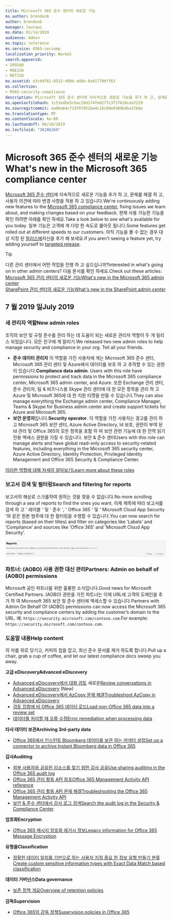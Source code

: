 ```yaml
---
title: Microsoft 365 준수 센터의 새로운 기능
ms.author: brendonb
author: brendonb
manager: laurawi
ms.date: 01/14/2019
audience: Admin
ms.topic: reference
ms.service: O365-seccomp
localization_priority: Normal
search.appverid:
- SPO160
- MOE150
- MET150
ms.assetid: e3c6df61-8513-499d-ad8e-8a91770bff63
ms.collection:
- M365-security-compliance
description: Microsoft 365 준수 센터에 지속적으로 새로운 기능을 추가 하 고, 문제를 해결 하 고, 사용자 의견에 따라 변경 사항을 적용 하 고 있습니다. 이번 달에 제공 된 내용을 확인 합니다.
ms.openlocfilehash: 1c51edbe5c6ac29d174fe0277c3f17628cdaf229
ms.sourcegitcommit: ea86a64cf19f07952be4c16c89e0389b4ba3768e
ms.translationtype: MT
ms.contentlocale: ko-KR
ms.lasthandoff: 08/10/2019
ms.locfileid: "36286269"
---
```

# <a name="whats-new-in-the-microsoft-365-compliance-center"></a><span data-ttu-id="0e806-104">Microsoft 365 준수 센터의 새로운 기능</span><span class="sxs-lookup"><span data-stu-id="0e806-104">What's new in the Microsoft 365 compliance center</span></span>

<span data-ttu-id="0e806-105">[Microsoft 365 준수 센터](microsoft-365-compliance-center.md)에 지속적으로 새로운 기능을 추가 하 고, 문제를 해결 하 고, 사용자 의견에 따라 변경 사항을 적용 하 고 있습니다.</span><span class="sxs-lookup"><span data-stu-id="0e806-105">We're continuously adding new features to the [Microsoft 365 compliance center](microsoft-365-compliance-center.md), fixing issues we learn about, and making changes based on your feedback.</span></span> <span data-ttu-id="0e806-106">현재 사용 가능한 기능을 확인 하려면 아래를 확인 하세요.</span><span class="sxs-lookup"><span data-stu-id="0e806-106">Take a look below to see what's available for you today.</span></span> <span data-ttu-id="0e806-107">일부 기능은 고객에 게 다양 한 속도로 롤아웃 됩니다.</span><span class="sxs-lookup"><span data-stu-id="0e806-107">Some features get rolled out at different speeds to our customers.</span></span> <span data-ttu-id="0e806-108">아직 기능을 볼 수 없는 경우 대상 지정 된 [릴리스에](https://docs.microsoft.com/office365/admin/manage/release-options-in-office-365)자신을 추가 해 보세요.</span><span class="sxs-lookup"><span data-stu-id="0e806-108">If you aren't seeing a feature yet, try adding yourself to [targeted release](https://docs.microsoft.com/office365/admin/manage/release-options-in-office-365).</span></span>

> [!TIP]
> <span data-ttu-id="0e806-109">다른 관리 센터에서 어떤 작업을 진행 하 고 싶으십니까?</span><span class="sxs-lookup"><span data-stu-id="0e806-109">Interested in what's going on in other admin centers?</span></span> <span data-ttu-id="0e806-110">다음 문서를 확인 하세요.</span><span class="sxs-lookup"><span data-stu-id="0e806-110">Check out these articles:</span></span><br>[<span data-ttu-id="0e806-111">Microsoft 365 관리 센터의 새로운 기능</span><span class="sxs-lookup"><span data-stu-id="0e806-111">What's new in the Microsoft 365 admin center</span></span>](https://docs.microsoft.com/office365/admin/whats-new-in-preview?view=o365-worldwide)<br>[<span data-ttu-id="0e806-112">SharePoint 관리 센터의 새로운 기능</span><span class="sxs-lookup"><span data-stu-id="0e806-112">What's new in the SharePoint admin center</span></span>](https://docs.microsoft.com/sharepoint/what-s-new-in-admin-center)

## <a name="july-2019"></a><span data-ttu-id="0e806-113">7 월 2019 일</span><span class="sxs-lookup"><span data-stu-id="0e806-113">July 2019</span></span>

### <a name="new-admin-roles"></a><span data-ttu-id="0e806-114">새 관리자 역할</span><span class="sxs-lookup"><span data-stu-id="0e806-114">New admin roles</span></span>

<span data-ttu-id="0e806-115">조직의 보안 및 규정 준수를 관리 하는 데 도움이 되는 새로운 관리자 역할이 두 개 릴리스 되었습니다. 모든 친구에 게 알리기.</span><span class="sxs-lookup"><span data-stu-id="0e806-115">We released two new admin roles to help manage security and compliance in your org. Tell all your friends.</span></span>

- <span data-ttu-id="0e806-116">**준수 데이터 관리자** 이 역할을 가진 사용자에 게는 Microsoft 365 준수 센터, Microsoft 365 관리 센터 및 Azure에서 데이터를 보호 하 고 추적할 수 있는 권한이 있습니다.</span><span class="sxs-lookup"><span data-stu-id="0e806-116">**Compliance data admin**. Users with this role have permissions to protect and track data in the Microsoft 365 compliance center, Microsoft 365 admin center, and Azure.</span></span> <span data-ttu-id="0e806-117">또한 Exchange 관리 센터, 준수 관리자, 팀 & 비즈니스용 Skype 관리 센터에 대 한 모든 항목을 관리 하 고 Azure 및 Microsoft 365에 대 한 지원 티켓을 만들 수 있습니다.</span><span class="sxs-lookup"><span data-stu-id="0e806-117">They can also manage everything the Exchange admin center, Compliance Manager, Teams & Skype for Business admin center and create support tickets for Azure and Microsoft 365.</span></span>
- <span data-ttu-id="0e806-118">**보안 운영자**입니다.</span><span class="sxs-lookup"><span data-stu-id="0e806-118">**Security operator**.</span></span> <span data-ttu-id="0e806-119">이 역할을 가진 사용자는 경고를 관리 하 고 Microsoft 365 보안 센터, Azure Active Directory, Id 보호, 권한이 부여 된 Id 관리 및 Office 365의 모든 항목을 포함 하 여 보안 관련 기능에 대 한 전역 읽기 전용 액세스 권한을 가질 수 있습니다. 보안 & 준수 센터</span><span class="sxs-lookup"><span data-stu-id="0e806-119">Users with this role can manage alerts and have global read-only access to security-related features, including everything in the Microsoft 365 security center, Azure Active Directory, Identity Protection, Privileged Identity Management and Office 365 Security & Compliance Center.</span></span>

[<span data-ttu-id="0e806-120">이러한 역할에 대해 자세히 알아보기</span><span class="sxs-lookup"><span data-stu-id="0e806-120">Learn more about these roles</span></span>](https://docs.microsoft.com/office365/securitycompliance/permissions-microsoft-365-compliance-security)

### <a name="search-and-filtering-for-reports"></a><span data-ttu-id="0e806-121">보고서 검색 및 필터링</span><span class="sxs-lookup"><span data-stu-id="0e806-121">Search and filtering for reports</span></span>

<span data-ttu-id="0e806-122">보고서의 해상로 스크롤하여 원하는 것을 찾을 수 없습니다.</span><span class="sxs-lookup"><span data-stu-id="0e806-122">No more scrolling through a sea of reports to find the ones you want.</span></span> <span data-ttu-id="0e806-123">이제 제목에 따라 보고서를 검색 하 고 ' 레이블 ' 및 ' 준수 ', ' Office 365 ' 및 ' Microsoft Cloud App Security '와 같은 원본 범주에 대 한 필터링을 수행할 수 있습니다.</span><span class="sxs-lookup"><span data-stu-id="0e806-123">You can now search for reports (based on their titles) and filter on categories like ‘Labels’ and ‘Compliance’ and sources like ‘Office 365’ and 'Microsoft Cloud App Security’.</span></span>

![필터가 적용 된 보고서의 검색 및 필터 단추 화면 캡처](media/mcc_report_filtering.png)

### <a name="partners-admin-on-behalf-of-aobo-permissions"></a><span data-ttu-id="0e806-125">파트너: (AOBO) 사용 권한 대신 관리</span><span class="sxs-lookup"><span data-stu-id="0e806-125">Partners: Admin on behalf of (AOBO) permissions</span></span>

<span data-ttu-id="0e806-126">Microsoft 공인 파트너를 위한 훌륭한 소식입니다.</span><span class="sxs-lookup"><span data-stu-id="0e806-126">Good news for Microsoft Certified Partners.</span></span> <span data-ttu-id="0e806-127">(AOBO) 권한을 가진 파트너는 이제 URL에 고객의 도메인을 추가 하 여 Microsoft 365 보안 및 준수 센터에 액세스할 수 있습니다.</span><span class="sxs-lookup"><span data-stu-id="0e806-127">Partners with Admin On Behalf Of (AOBO) permissions can now access the Microsoft 365 security and compliance centers by adding the customer’s domain to the URL.</span></span> <span data-ttu-id="0e806-128">예: `https://security.microsoft.com/contoso.com`.</span><span class="sxs-lookup"><span data-stu-id="0e806-128">For example: `https://security.microsoft.com/contoso.com`.</span></span>

### <a name="help-content"></a><span data-ttu-id="0e806-129">도움말 내용</span><span class="sxs-lookup"><span data-stu-id="0e806-129">Help content</span></span>

<span data-ttu-id="0e806-130">의 자를 위로 당기고, 커피의 컵을 잡고, 최신 준수 문서를 제거 하도록 합니다.</span><span class="sxs-lookup"><span data-stu-id="0e806-130">Pull up a chair, grab a cup of coffee, and let our latest compliance docs sweep you away.</span></span>

<span data-ttu-id="0e806-131">**고급 eDiscovery**</span><span class="sxs-lookup"><span data-stu-id="0e806-131">**Advanced eDiscovery**</span></span>
- <span data-ttu-id="0e806-132">[Advanced eDiscovery에서 대화 검토](compliance20/conversation-review-sets.md) 새로운</span><span class="sxs-lookup"><span data-stu-id="0e806-132">[Review conversations in Advanced eDiscovery](compliance20/conversation-review-sets.md) (New)</span></span>
- [<span data-ttu-id="0e806-133">Advanced eDiscovery에서 AzCopy 문제 해결</span><span class="sxs-lookup"><span data-stu-id="0e806-133">Troubleshoot AzCopy in Advanced eDiscovery</span></span>](compliance20/troubleshooting-azcopy.md)
- [<span data-ttu-id="0e806-134">검토 집합에 비 Office 365 데이터 로드</span><span class="sxs-lookup"><span data-stu-id="0e806-134">Load non-Office 365 data into a review set</span></span>](compliance20/load-non-office365-data.md)
- [<span data-ttu-id="0e806-135">데이터를 처리할 때 오류 수정</span><span class="sxs-lookup"><span data-stu-id="0e806-135">Error remediation when processing data</span></span>](compliance20/error-remediation.md)

<span data-ttu-id="0e806-136">**타사 데이터 보관**</span><span class="sxs-lookup"><span data-stu-id="0e806-136">**Archiving 3rd-party data**</span></span>
- [<span data-ttu-id="0e806-137">Office 365에서 인스턴트 Bloomberg 데이터를 보관 하는 커넥터 설정</span><span class="sxs-lookup"><span data-stu-id="0e806-137">Set up a connector to archive Instant Bloomberg data in Office 365</span></span>](archive-instant-bloomberg-data.md)

<span data-ttu-id="0e806-138">**감사**</span><span class="sxs-lookup"><span data-stu-id="0e806-138">**Auditing**</span></span>
- [<span data-ttu-id="0e806-139">외부 사용자와 공유된 리소스를 찾기 위한 감사 공유</span><span class="sxs-lookup"><span data-stu-id="0e806-139">Use sharing auditing in the Office 365 audit log</span></span>](use-sharing-auditing.md)
- [<span data-ttu-id="0e806-140">Office 365 관리 활동 API 참조</span><span class="sxs-lookup"><span data-stu-id="0e806-140">Office 365 Management Activity API reference</span></span>](https://docs.microsoft.com/office/office-365-management-api/office-365-management-activity-api-reference)
- [<span data-ttu-id="0e806-141">Office 365 관리 활동 API 문제 해결</span><span class="sxs-lookup"><span data-stu-id="0e806-141">Troubleshooting the Office 365 Management Activity API</span></span>](https://docs.microsoft.com/office/office-365-management-api/troubleshooting-the-office-365-management-activity-api)
- [<span data-ttu-id="0e806-142">보안 & 준수 센터에서 감사 로그 검색</span><span class="sxs-lookup"><span data-stu-id="0e806-142">Search the audit log in the Security & Compliance Center</span></span>](search-the-audit-log-in-security-and-compliance.md)

<span data-ttu-id="0e806-143">**암호화**</span><span class="sxs-lookup"><span data-stu-id="0e806-143">**Encryption**</span></span>
- [<span data-ttu-id="0e806-144">Office 365 메시지 암호화 레거시 정보</span><span class="sxs-lookup"><span data-stu-id="0e806-144">Legacy information for Office 365 Message Encryption</span></span>](legacy-information-for-message-encryption.md)

<span data-ttu-id="0e806-145">**유형을**</span><span class="sxs-lookup"><span data-stu-id="0e806-145">**Classification**</span></span>
- [<span data-ttu-id="0e806-146">정확한 데이터 일치를 기반으로 하는 사용자 지정 중요 한 정보 유형 만들기 분류</span><span class="sxs-lookup"><span data-stu-id="0e806-146">Create custom sensitive information types with Exact Data Match based classification</span></span>](create-custom-sensitive-information-types-with-exact-data-match-based-classification.md)

<span data-ttu-id="0e806-147">**데이터 거버넌스**</span><span class="sxs-lookup"><span data-stu-id="0e806-147">**Data governance**</span></span>
- [<span data-ttu-id="0e806-148">보존 정책 개요</span><span class="sxs-lookup"><span data-stu-id="0e806-148">Overview of retention policies</span></span>](retention-policies.md)

<span data-ttu-id="0e806-149">**감독**</span><span class="sxs-lookup"><span data-stu-id="0e806-149">**Supervision**</span></span>
- [<span data-ttu-id="0e806-150">Office 365의 감독 정책</span><span class="sxs-lookup"><span data-stu-id="0e806-150">Supervision policies in Office 365</span></span>](supervision-policies.md)